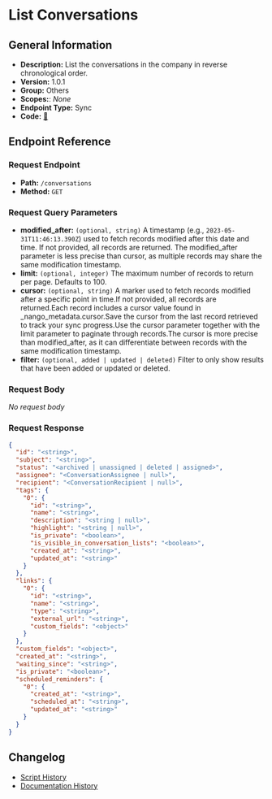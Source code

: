 # List Conversations

## General Information

- **Description:** List the conversations in the company in reverse chronological order.
- **Version:** 1.0.1
- **Group:** Others
- **Scopes:**: _None_
- **Endpoint Type:** Sync
- **Code:** [🔗](https://github.com/NangoHQ/integration-templates/tree/main/integrations/front/syncs/list-conversations.ts)


## Endpoint Reference

### Request Endpoint

- **Path:** `/conversations`
- **Method:** `GET`

### Request Query Parameters

- **modified_after:** `(optional, string)` A timestamp (e.g., `2023-05-31T11:46:13.390Z`) used to fetch records modified after this date and time. If not provided, all records are returned. The modified_after parameter is less precise than cursor, as multiple records may share the same modification timestamp.
- **limit:** `(optional, integer)` The maximum number of records to return per page. Defaults to 100.
- **cursor:** `(optional, string)` A marker used to fetch records modified after a specific point in time.If not provided, all records are returned.Each record includes a cursor value found in _nango_metadata.cursor.Save the cursor from the last record retrieved to track your sync progress.Use the cursor parameter together with the limit parameter to paginate through records.The cursor is more precise than modified_after, as it can differentiate between records with the same modification timestamp.
- **filter:** `(optional, added | updated | deleted)` Filter to only show results that have been added or updated or deleted.

### Request Body

_No request body_

### Request Response

```json
{
  "id": "<string>",
  "subject": "<string>",
  "status": "<archived | unassigned | deleted | assigned>",
  "assignee": "<ConversationAssignee | null>",
  "recipient": "<ConversationRecipient | null>",
  "tags": {
    "0": {
      "id": "<string>",
      "name": "<string>",
      "description": "<string | null>",
      "highlight": "<string | null>",
      "is_private": "<boolean>",
      "is_visible_in_conversation_lists": "<boolean>",
      "created_at": "<string>",
      "updated_at": "<string>"
    }
  },
  "links": {
    "0": {
      "id": "<string>",
      "name": "<string>",
      "type": "<string>",
      "external_url": "<string>",
      "custom_fields": "<object>"
    }
  },
  "custom_fields": "<object>",
  "created_at": "<string>",
  "waiting_since": "<string>",
  "is_private": "<boolean>",
  "scheduled_reminders": {
    "0": {
      "created_at": "<string>",
      "scheduled_at": "<string>",
      "updated_at": "<string>"
    }
  }
}
```

## Changelog

- [Script History](https://github.com/NangoHQ/integration-templates/commits/main/integrations/front/syncs/list-conversations.ts)
- [Documentation History](https://github.com/NangoHQ/integration-templates/commits/main/integrations/front/syncs/list-conversations.md)

<!-- END  GENERATED CONTENT -->

